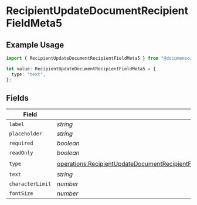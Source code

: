 # RecipientUpdateDocumentRecipientFieldMeta5

## Example Usage

```typescript
import { RecipientUpdateDocumentRecipientFieldMeta5 } from "@documenso/sdk-typescript/models/operations";

let value: RecipientUpdateDocumentRecipientFieldMeta5 = {
  type: "text",
};
```

## Fields

| Field                                                                                                                                                                                                                          | Type                                                                                                                                                                                                                           | Required                                                                                                                                                                                                                       | Description                                                                                                                                                                                                                    |
| ------------------------------------------------------------------------------------------------------------------------------------------------------------------------------------------------------------------------------ | ------------------------------------------------------------------------------------------------------------------------------------------------------------------------------------------------------------------------------ | ------------------------------------------------------------------------------------------------------------------------------------------------------------------------------------------------------------------------------ | ------------------------------------------------------------------------------------------------------------------------------------------------------------------------------------------------------------------------------ |
| `label`                                                                                                                                                                                                                        | *string*                                                                                                                                                                                                                       | :heavy_minus_sign:                                                                                                                                                                                                             | N/A                                                                                                                                                                                                                            |
| `placeholder`                                                                                                                                                                                                                  | *string*                                                                                                                                                                                                                       | :heavy_minus_sign:                                                                                                                                                                                                             | N/A                                                                                                                                                                                                                            |
| `required`                                                                                                                                                                                                                     | *boolean*                                                                                                                                                                                                                      | :heavy_minus_sign:                                                                                                                                                                                                             | N/A                                                                                                                                                                                                                            |
| `readOnly`                                                                                                                                                                                                                     | *boolean*                                                                                                                                                                                                                      | :heavy_minus_sign:                                                                                                                                                                                                             | N/A                                                                                                                                                                                                                            |
| `type`                                                                                                                                                                                                                         | [operations.RecipientUpdateDocumentRecipientFieldMetaDocumentsRecipientsResponse200ApplicationJSONType](../../models/operations/recipientupdatedocumentrecipientfieldmetadocumentsrecipientsresponse200applicationjsontype.md) | :heavy_check_mark:                                                                                                                                                                                                             | N/A                                                                                                                                                                                                                            |
| `text`                                                                                                                                                                                                                         | *string*                                                                                                                                                                                                                       | :heavy_minus_sign:                                                                                                                                                                                                             | N/A                                                                                                                                                                                                                            |
| `characterLimit`                                                                                                                                                                                                               | *number*                                                                                                                                                                                                                       | :heavy_minus_sign:                                                                                                                                                                                                             | N/A                                                                                                                                                                                                                            |
| `fontSize`                                                                                                                                                                                                                     | *number*                                                                                                                                                                                                                       | :heavy_minus_sign:                                                                                                                                                                                                             | N/A                                                                                                                                                                                                                            |